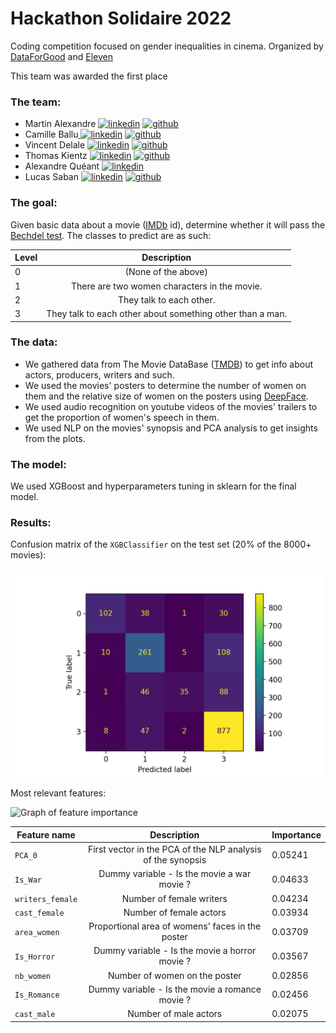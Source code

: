 # Hackathon Solidaire 2022

Coding competition focused on gender inequalities in cinema.
Organized by [DataForGood](https://dataforgood.fr) and [Eleven](https://eleven-strategy.com)

This team was awarded the first place


### The team:
- Martin Alexandre  [![linkedin](https://user-images.githubusercontent.com/60552083/165544757-8f416a85-cffa-4d00-893a-17320fe3f5cc.png)][1]  [![github](https://user-images.githubusercontent.com/60552083/165544915-a08ba7be-d76a-48f7-8d2c-f09ee9b273a1.png)][2] 
- Camille Ballu[ ![linkedin](https://user-images.githubusercontent.com/60552083/165544757-8f416a85-cffa-4d00-893a-17320fe3f5cc.png)][3]  [![github](https://user-images.githubusercontent.com/60552083/165544915-a08ba7be-d76a-48f7-8d2c-f09ee9b273a1.png)][4] 
- Vincent Delale [![linkedin](https://user-images.githubusercontent.com/60552083/165544757-8f416a85-cffa-4d00-893a-17320fe3f5cc.png)][5]  [![github](https://user-images.githubusercontent.com/60552083/165544915-a08ba7be-d76a-48f7-8d2c-f09ee9b273a1.png)][6] 
- Thomas Kientz [![linkedin](https://user-images.githubusercontent.com/60552083/165544757-8f416a85-cffa-4d00-893a-17320fe3f5cc.png)][7]  [![github](https://user-images.githubusercontent.com/60552083/165544915-a08ba7be-d76a-48f7-8d2c-f09ee9b273a1.png)][8] 
- Alexandre Quéant [![linkedin](https://user-images.githubusercontent.com/60552083/165544757-8f416a85-cffa-4d00-893a-17320fe3f5cc.png)][9]
- Lucas Saban [![linkedin](https://user-images.githubusercontent.com/60552083/165544757-8f416a85-cffa-4d00-893a-17320fe3f5cc.png)][11]  [![github](https://user-images.githubusercontent.com/60552083/165544915-a08ba7be-d76a-48f7-8d2c-f09ee9b273a1.png)][12] 

[1]: https://www.linkedin.com/in/martin-alexandre-4b48511b4/
[2]: https://github.com/martinalex7

[3]: https://www.linkedin.com/in/camille-ballu/
[4]: https://github.com/cmllbll

[5]: https://www.linkedin.com/in/vincent-delale-a53141182/
[6]: https://github.com/vdelale

[7]: https://www.linkedin.com/in/kientzthomas/
[8]: https://github.com/thomktz

[9]: https://www.linkedin.com/in/alexandre-queant-b19b8521b/


[11]: https://www.linkedin.com/in/lucas-saban/
[12]: https://github.com/g0bel1n


### The goal:

Given basic data about a movie ([IMDb](https://www.imdb.com) id), determine whether it will pass the [Bechdel test](https://en.wikipedia.org/wiki/Bechdel_test).
The classes to predict are as such:

| **Level** |                      **Description**                      |
|-----------|:---------------------------------------------------------:|
| 0         |                    (None of the above)                    |
| 1         |        There are two women characters in the movie.       |
| 2         |                  They talk to each other.                 |
| 3         | They talk to each other about something other than a man. |

### The data:

- We gathered data from The Movie DataBase ([TMDB](https://www.themoviedb.org/?language=fr)) to get info about actors, producers, writers and such. 
- We used the movies' posters to determine the number of women on them and the relative size of women on the posters using [DeepFace](https://github.com/serengil/deepface). 
- We used audio recognition on youtube videos of the movies' trailers to get the proportion of women's speech in them.
- We used NLP on the movies' synopsis and PCA analysis to get insights from the plots.

### The model:

We used XGBoost and hyperparameters tuning in sklearn for the final model.

### Results:

Confusion matrix of the `XGBClassifier` on the test set (20% of the 8000+ movies):


<img width="500" alt="Confusion matrix" src="matrice.png">

Most relevant features:

<img width="817" alt="Graph of feature importance" src="https://user-images.githubusercontent.com/60552083/165554421-7b3be86d-d9e2-41df-95ca-21f536948beb.png">

| **Feature name** |                       **Description**                       | **Importance** |
|------------------|:-----------------------------------------------------------:|----------------|
| `PCA_0`          | First vector in the PCA of the NLP analysis of the synopsis |        0.05241 |
| `Is_War`         |         Dummy variable - Is the movie a war movie ?         |        0.04633 |
| `writers_female` |                   Number of female writers                  |        0.04234 |
| `cast_female`    |                   Number of female actors                   |        0.03934 |
| `area_women`     |       Proportional area of womens' faces in the poster      |        0.03709 |
| `Is_Horror`      |        Dummy variable - Is the movie a horror movie ?       |        0.03567 |
| `nb_women`       |                Number of women on the poster                |        0.02856 |
| `Is_Romance`     |       Dummy variable - Is the movie a romance movie ?       |        0.02456 |
| `cast_male`      |                    Number of male actors                    |        0.02075 |
